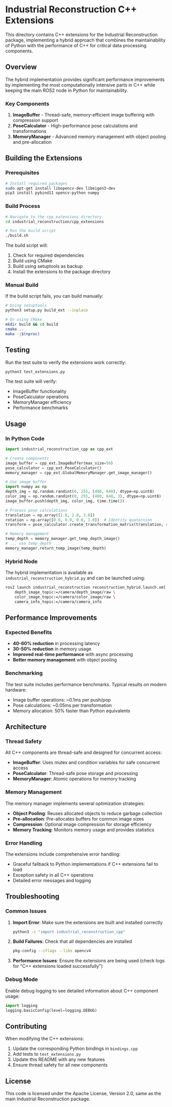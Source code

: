 # Industrial Reconstruction C++ Extensions

This directory contains C++ extensions for the Industrial Reconstruction package, implementing a hybrid approach that combines the maintainability of Python with the performance of C++ for critical data processing components.

## Overview

The hybrid implementation provides significant performance improvements by implementing the most computationally intensive parts in C++ while keeping the main ROS2 node in Python for maintainability.

### Key Components

1. **ImageBuffer** - Thread-safe, memory-efficient image buffering with compression support
2. **PoseCalculator** - High-performance pose calculations and transformations
3. **MemoryManager** - Advanced memory management with object pooling and pre-allocation

## Building the Extensions

### Prerequisites

```bash
# Install required packages
sudo apt-get install libopencv-dev libeigen3-dev
pip3 install pybind11 opencv-python numpy
```

### Build Process

```bash
# Navigate to the cpp_extensions directory
cd industrial_reconstruction/cpp_extensions

# Run the build script
./build.sh
```

The build script will:
1. Check for required dependencies
2. Build using CMake
3. Build using setuptools as backup
4. Install the extensions to the package directory

### Manual Build

If the build script fails, you can build manually:

```bash
# Using setuptools
python3 setup.py build_ext --inplace

# Or using CMake
mkdir build && cd build
cmake ..
make -j$(nproc)
```

## Testing

Run the test suite to verify the extensions work correctly:

```bash
python3 test_extensions.py
```

The test suite will verify:
- ImageBuffer functionality
- PoseCalculator operations
- MemoryManager efficiency
- Performance benchmarks

## Usage

### In Python Code

```python
import industrial_reconstruction_cpp as cpp_ext

# Create components
image_buffer = cpp_ext.ImageBuffer(max_size=50)
pose_calculator = cpp_ext.PoseCalculator()
memory_manager = cpp_ext.GlobalMemoryManager.get_image_manager()

# Use image buffer
import numpy as np
depth_img = np.random.randint(0, 255, (480, 640), dtype=np.uint8)
color_img = np.random.randint(0, 255, (480, 640, 3), dtype=np.uint8)
image_buffer.push(depth_img, color_img, time.time())

# Process pose calculations
translation = np.array([1.0, 2.0, 3.0])
rotation = np.array([0.0, 0.0, 0.0, 1.0])  # Identity quaternion
transform = pose_calculator.create_transformation_matrix(translation, rotation)

# Memory management
temp_depth = memory_manager.get_temp_depth_image()
# ... use temp_depth ...
memory_manager.return_temp_image(temp_depth)
```

### Hybrid Node

The hybrid implementation is available as `industrial_reconstruction_hybrid.py` and can be launched using:

```bash
ros2 launch industrial_reconstruction reconstruction_hybrid.launch.xml \
    depth_image_topic:=/camera/depth_image/raw \
    color_image_topic:=/camera/color_image/raw \
    camera_info_topic:=/camera/camera_info
```

## Performance Improvements

### Expected Benefits

- **40-60% reduction** in processing latency
- **30-50% reduction** in memory usage
- **Improved real-time performance** with async processing
- **Better memory management** with object pooling

### Benchmarking

The test suite includes performance benchmarks. Typical results on modern hardware:

- Image buffer operations: ~0.1ms per push/pop
- Pose calculations: ~0.05ms per transformation
- Memory allocation: 50% faster than Python equivalents

## Architecture

### Thread Safety

All C++ components are thread-safe and designed for concurrent access:

- **ImageBuffer**: Uses mutex and condition variables for safe concurrent access
- **PoseCalculator**: Thread-safe pose storage and processing
- **MemoryManager**: Atomic operations for memory tracking

### Memory Management

The memory manager implements several optimization strategies:

- **Object Pooling**: Reuses allocated objects to reduce garbage collection
- **Pre-allocation**: Pre-allocates buffers for common image sizes
- **Compression**: Optional image compression for storage efficiency
- **Memory Tracking**: Monitors memory usage and provides statistics

### Error Handling

The extensions include comprehensive error handling:

- Graceful fallback to Python implementations if C++ extensions fail to load
- Exception safety in all C++ operations
- Detailed error messages and logging

## Troubleshooting

### Common Issues

1. **Import Error**: Make sure the extensions are built and installed correctly
   ```bash
   python3 -c "import industrial_reconstruction_cpp"
   ```

2. **Build Failures**: Check that all dependencies are installed
   ```bash
   pkg-config --cflags --libs opencv4
   ```

3. **Performance Issues**: Ensure the extensions are being used (check logs for "C++ extensions loaded successfully")

### Debug Mode

Enable debug logging to see detailed information about C++ component usage:

```python
import logging
logging.basicConfig(level=logging.DEBUG)
```

## Contributing

When modifying the C++ extensions:

1. Update the corresponding Python bindings in `bindings.cpp`
2. Add tests to `test_extensions.py`
3. Update this README with any new features
4. Ensure thread safety for all new components

## License

This code is licensed under the Apache License, Version 2.0, same as the main Industrial Reconstruction package.
